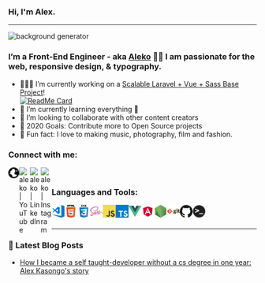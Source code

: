 ### Hi, I'm Alex.

---

![background generator](https://i.imgur.com/w8lNcuF.png)

### I’m a Front-End Engineer - aka [Aleko][website] 👋🏾 I am passionate for the web, responsive design, & typography.

-   👨🏾‍💻 I’m currently working on a [Scalable Laravel + Vue + Sass Base Project][repository]!
    <br>
    [![ReadMe Card](https://github-readme-stats.vercel.app/api/pin/?username=alexkasongo&show_icons=true&theme=merko&repo=laravel-vue-base)](https://github.com/alexkasongo/laravel-vue-base)
-   🌱 I’m currently learning everything 🤣
-   🌱 I’m looking to collaborate with other content creators
-   🌱 2020 Goals: Contribute more to Open Source projects
-   🌱 Fun fact: I love to making music, photography, film and fashion.

### Connect with me:

[<img align="left" alt="alexkasongo.com" width="22px" src="https://raw.githubusercontent.com/iconic/open-iconic/master/svg/globe.svg" />][website]
[<img align="left" alt="aleko | YouTube" width="22px" src="https://cdn.jsdelivr.net/npm/simple-icons@v3/icons/youtube.svg" />][youtube]
[<img align="left" alt="aleko | LinkedIn" width="22px" src="https://cdn.jsdelivr.net/npm/simple-icons@v3/icons/linkedin.svg" />][linkedin]
[<img align="left" alt="aleko | Instagram" width="22px" src="https://cdn.jsdelivr.net/npm/simple-icons@v3/icons/instagram.svg" />][instagram]

<br />

### Languages and Tools:

[<img align="left" alt="Visual Studio Code" width="26px" src="https://raw.githubusercontent.com/github/explore/80688e429a7d4ef2fca1e82350fe8e3517d3494d/topics/visual-studio-code/visual-studio-code.png" />][github]
[<img align="left" alt="HTML5" width="26px" src="https://raw.githubusercontent.com/github/explore/80688e429a7d4ef2fca1e82350fe8e3517d3494d/topics/html/html.png" />][github]
[<img align="left" alt="CSS3" width="26px" src="https://raw.githubusercontent.com/github/explore/80688e429a7d4ef2fca1e82350fe8e3517d3494d/topics/css/css.png" />][github]
[<img align="left" alt="Sass" width="26px" src="https://raw.githubusercontent.com/github/explore/80688e429a7d4ef2fca1e82350fe8e3517d3494d/topics/sass/sass.png" />][github]
[<img align="left" alt="JavaScript" width="26px" src="https://raw.githubusercontent.com/github/explore/80688e429a7d4ef2fca1e82350fe8e3517d3494d/topics/javascript/javascript.png" />][github]
[<img align="left" alt="Typescript" width="26px" src="https://raw.githubusercontent.com/github/explore/80688e429a7d4ef2fca1e82350fe8e3517d3494d/topics/typescript/typescript.png" />][github]
[<img align="left" alt="Vue" width="26px" src="https://raw.githubusercontent.com/github/explore/80688e429a7d4ef2fca1e82350fe8e3517d3494d/topics/vue/vue.png" />][github]
[<img align="left" alt="Angular.js" width="26px" src="https://raw.githubusercontent.com/github/explore/80688e429a7d4ef2fca1e82350fe8e3517d3494d/topics/angular/angular.png" />][github]
[<img align="left" alt="Node.js" width="26px" src="https://raw.githubusercontent.com/github/explore/80688e429a7d4ef2fca1e82350fe8e3517d3494d/topics/nodejs/nodejs.png" />][github]
[<img align="left" alt="Git" width="26px" src="https://raw.githubusercontent.com/github/explore/80688e429a7d4ef2fca1e82350fe8e3517d3494d/topics/git/git.png" />][github]
[<img align="left" alt="GitHub" width="26px" src="https://raw.githubusercontent.com/github/explore/78df643247d429f6cc873026c0622819ad797942/topics/github/github.png" />][github]
[<img align="left" alt="HTML5" width="26px" src="https://raw.githubusercontent.com/github/explore/80688e429a7d4ef2fca1e82350fe8e3517d3494d/topics/terminal/terminal.png" />][github]

<br />
<br />

---

### 📕 Latest Blog Posts

<!-- BLOG-POST-LIST:START -->

-   [How I became a self taught-developer without a cs degree in one year: Alex Kasongo's story](https://medium.com/@alexkasongo/how-i-became-a-self-taught-developer-without-a-cs-degree-in-one-year-alex-kasongos-story-100ad3ad724)
<!-- BLOG-POST-LIST:END -->

<!-- ---

<img align="left" alt="alexkasongo's Github Stats" src="https://github-readme-stats.vercel.app/api?username=alexkasongo&&show_icons=true&theme=tokyonight&hide=contribs,prs" /> -->

[website]: https://alexkasongo.com
[youtube]: https://youtube.com/c/alekobeats
[instagram]: https://instagram.com/alexkasongo
[linkedin]: https://linkedin.com/in/alex-kasongo-9781016b/
[github]: https://www.github.com/alexkasongo
[repository]: https://github.com/alexkasongo/laravel-vue-base
